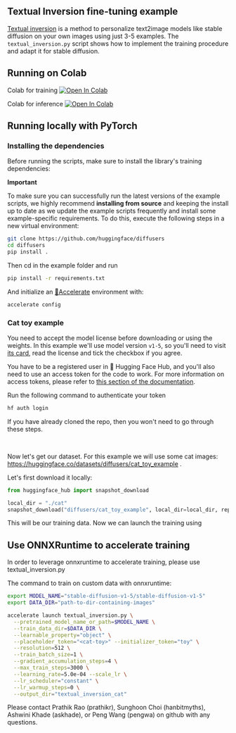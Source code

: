 ## Textual Inversion fine-tuning example

[Textual inversion](https://huggingface.co/papers/2208.01618) is a method to personalize text2image models like stable diffusion on your own images using just 3-5 examples.
The `textual_inversion.py` script shows how to implement the training procedure and adapt it for stable diffusion.

## Running on Colab

Colab for training
[![Open In Colab](https://colab.research.google.com/assets/colab-badge.svg)](https://colab.research.google.com/github/huggingface/notebooks/blob/main/diffusers/sd_textual_inversion_training.ipynb)

Colab for inference
[![Open In Colab](https://colab.research.google.com/assets/colab-badge.svg)](https://colab.research.google.com/github/huggingface/notebooks/blob/main/diffusers/stable_conceptualizer_inference.ipynb)

## Running locally with PyTorch
### Installing the dependencies

Before running the scripts, make sure to install the library's training dependencies:

**Important**

To make sure you can successfully run the latest versions of the example scripts, we highly recommend **installing from source** and keeping the install up to date as we update the example scripts frequently and install some example-specific requirements. To do this, execute the following steps in a new virtual environment:
```bash
git clone https://github.com/huggingface/diffusers
cd diffusers
pip install .
```

Then cd in the example folder  and run
```bash
pip install -r requirements.txt
```

And initialize an [🤗Accelerate](https://github.com/huggingface/accelerate/) environment with:

```bash
accelerate config
```


### Cat toy example

You need to accept the model license before downloading or using the weights. In this example we'll use model version `v1-5`, so you'll need to visit [its card](https://huggingface.co/stable-diffusion-v1-5/stable-diffusion-v1-5), read the license and tick the checkbox if you agree.

You have to be a registered user in 🤗 Hugging Face Hub, and you'll also need to use an access token for the code to work. For more information on access tokens, please refer to [this section of the documentation](https://huggingface.co/docs/hub/security-tokens).

Run the following command to authenticate your token

```bash
hf auth login
```

If you have already cloned the repo, then you won't need to go through these steps.

<br>

Now let's get our dataset. For this example we will use some cat images: https://huggingface.co/datasets/diffusers/cat_toy_example .

Let's first download it locally:

```py
from huggingface_hub import snapshot_download

local_dir = "./cat"
snapshot_download("diffusers/cat_toy_example", local_dir=local_dir, repo_type="dataset", ignore_patterns=".gitattributes")
```

This will be our training data.
Now we can launch the training using

## Use ONNXRuntime to accelerate training
In order to leverage onnxruntime to accelerate training, please use textual_inversion.py

The command to train on custom data with onnxruntime:

```bash
export MODEL_NAME="stable-diffusion-v1-5/stable-diffusion-v1-5"
export DATA_DIR="path-to-dir-containing-images"

accelerate launch textual_inversion.py \
  --pretrained_model_name_or_path=$MODEL_NAME \
  --train_data_dir=$DATA_DIR \
  --learnable_property="object" \
  --placeholder_token="<cat-toy>" --initializer_token="toy" \
  --resolution=512 \
  --train_batch_size=1 \
  --gradient_accumulation_steps=4 \
  --max_train_steps=3000 \
  --learning_rate=5.0e-04 --scale_lr \
  --lr_scheduler="constant" \
  --lr_warmup_steps=0 \
  --output_dir="textual_inversion_cat"
```

Please contact Prathik Rao (prathikr), Sunghoon Choi (hanbitmyths), Ashwini Khade (askhade), or Peng Wang (pengwa) on github with any questions.